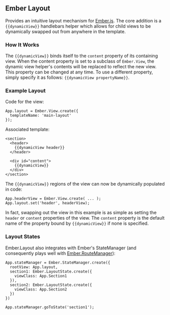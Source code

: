 ## Ember Layout

Provides an intuitive layout mechanism for [Ember.js](http://emberjs.com). The core addition is a `{{dynamicView}}` handlebars helper which allows for child views to be dynamically swapped out from anywhere in the template.

### How It Works

The `{{dynamicView}}` binds itself to the `content` property of its containing view. When the content property is set to a subclass of `Ember.View`, the dynamic view helper's contents will be replaced to reflect the new view. This property can be changed at any time. To use a different property, simply specify it as follows: `{{dynamicView propertyName}}`.

### Example Layout

Code for the view:

```
App.layout = Ember.View.create({
  templateName: 'main-layout'
});

```

Associated template:

```
<section>
  <header>
    {{dynamicView header}}
  </header>
  
  <div id="content">
    {{dynamicView}}
  </div>
</section>
```

The `{{dynamicView}}` regions of the view can now be dynamically populated  in code:

```
App.headerView = Ember.View.create( ... );
App.layout.set('header', headerView);
```

In fact, swapping out the view in this example is as simple as setting the `header` or `content` properties of the view. The `content` property is the default name of the property bound by `{{dynamicView}}` if none is specified.

### Layout States

Ember.Layout also integrates with Ember's StateManager (and consequently plays well with [Ember.RouteManager](https://github.com/ghempton/ember-routemanager)):

```
App.stateManager = Ember.StateManager.create({
  rootView: App.layout,
  section1: Ember.LayoutState.create({
    viewClass: App.Section1
  }),
  section2: Ember.LayoutState.create({
    viewClass: App.Section2
  })
})

App.stateManager.goToState('section1');
```

